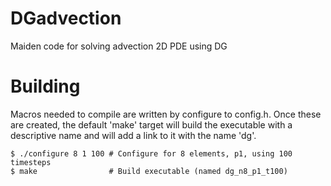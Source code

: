 # DGadvection

Maiden code for solving advection 2D PDE using DG

# Building

Macros needed to compile are written by configure to config.h. Once
these are created, the default 'make' target will build the executable
with a descriptive name and will add a link to it with the name 'dg'.

```
$ ./configure 8 1 100 # Configure for 8 elements, p1, using 100 timesteps
$ make                # Build executable (named dg_n8_p1_t100)
```
